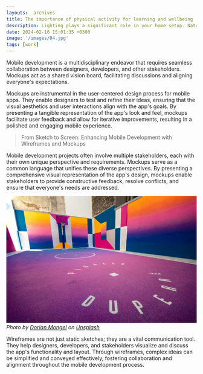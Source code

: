 ```yaml
---
layouts:  archives
title: The importance of physical activity for learning and wellbeing
description: Lighting plays a significant role in your home setup. Natural light is ideal, as it not only improves visibility but also has a positive impact on mood and well-being. Position your desk near a window or invest in high-quality artificial lighting to create environment.
date: 2024-02-16 15:01:35 +0300
image: '/images/04.jpg'
tags: [work]
---
```

Mobile development is a multidisciplinary endeavor that requires seamless collaboration between designers, developers, and other stakeholders. Mockups act as a shared vision board, facilitating discussions and aligning everyone's expectations.

Mockups are instrumental in the user-centered design process for mobile apps. They enable designers to test and refine their ideas, ensuring that the visual aesthetics and user interactions align with the app's goals. By presenting a tangible representation of the app's look and feel, mockups facilitate user feedback and allow for iterative improvements, resulting in a polished and engaging mobile experience.

> From Sketch to Screen: Enhancing Mobile Development with Wireframes and Mockups

Mobile development projects often involve multiple stakeholders, each with their own unique perspective and requirements. Mockups serve as a common language that unifies these diverse perspectives. By presenting a comprehensive visual representation of the app's design, mockups enable stakeholders to provide constructive feedback, resolve conflicts, and ensure that everyone's needs are addressed.

![Sport](/images/04-1.jpg)
*Photo by [Dorian Mongel](https://unsplash.com/photos/purple-and-white-textile-lFhyR3GVOXE) on [Unsplash](https://unsplash.com/)*

Wireframes are not just static sketches; they are a vital communication tool. They help designers, developers, and stakeholders visualize and discuss the app's functionality and layout. Through wireframes, complex ideas can be simplified and conveyed effectively, fostering collaboration and alignment throughout the mobile development process.